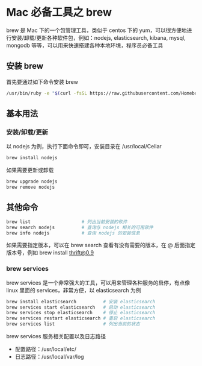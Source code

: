 Mac 必备工具之 brew
==================

brew 是 Mac 下的一个包管理工具，类似于 centos 下的 yum，可以很方便地进行安装/卸载/更新各种软件包，例如：nodejs, elasticsearch, kibana, mysql, mongodb 等等，可以用来快速搭建各种本地环境，程序员必备工具

## 安装 brew

首先要通过如下命令安装 brew

```sh
/usr/bin/ruby -e "$(curl -fsSL https://raw.githubusercontent.com/Homebrew/install/master/install)"
```

## 基本用法

### 安装/卸载/更新

以 nodejs 为例，执行下面命令即可，安装目录在 /usr/local/Cellar

```sh
brew install nodejs
```

如果需要更新或卸载

```sh
brew upgrade nodejs
brew remove nodejs
```

## 其他命令

```sh
brew list                   # 列出当前安装的软件
brew search nodejs          # 查询与 nodejs 相关的可用软件
brew info nodejs            # 查询 nodejs 的安装信息
```

如果需要指定版本，可以在 brew search 查看有没有需要的版本，在 @ 后面指定版本号，例如 brew install thrift@0.9

### brew services

brew services 是一个非常强大的工具，可以用来管理各种服务的启停，有点像 linux 里面的 services，非常方便，以 elasticsearch 为例

```sh
brew install elasticsearch          # 安装 elasticsearch
brew services start elasticsearch   # 启动 elasticsearch
brew services stop elasticsearch    # 停止 elasticsearch
brew services restart elasticsearch # 重启 elasticsearch
brew services list                  # 列出当前的状态
```

brew services 服务相关配置以及日志路径

 - 配置路径：/usr/local/etc/
 - 日志路径：/usr/local/var/log

